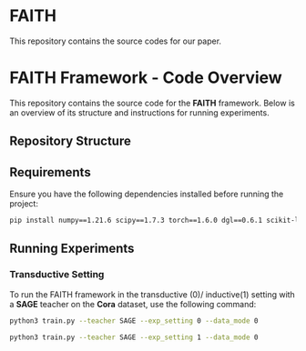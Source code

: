 # FAITH

This repository contains the source codes for our paper.

# FAITH Framework - Code Overview

This repository contains the source code for the **FAITH** framework. Below is an overview of its structure and instructions for running experiments.

## Repository Structure



## Requirements

Ensure you have the following dependencies installed before running the project:

```bash
pip install numpy==1.21.6 scipy==1.7.3 torch==1.6.0 dgl==0.6.1 scikit-learn==1.0.2

```


## Running Experiments

### Transductive Setting
To run the FAITH framework in the transductive (0)/ inductive(1) setting with a **SAGE** teacher on the **Cora** dataset, use the following command:

```bash
python3 train.py --teacher SAGE --exp_setting 0 --data_mode 0

python3 train.py --teacher SAGE --exp_setting 1 --data_mode 0

```




